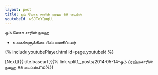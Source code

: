 ```yaml
---
layout: post
title: ஓம் லோக சாரின் நமஹ ௧௧ டைம்ஸ்
youtubeId: wSJToYQugUU
---
```

 
 
 ஓம் லோக சாரின் நமஹ  
 
 -  உலகங்களுக்கிடையில் பயணிப்பவர் 
 
  
 
  
 
 
 
 
 
 


{% include youtubePlayer.html id=page.youtubeId %}
 
[Next]({{ site.baseurl }}{% link  split1/_posts/2014-05-14-ஓம் ப்ரஹ்மசாரின் நமஹ ௧௧ டைம்ஸ்.md%})
 
